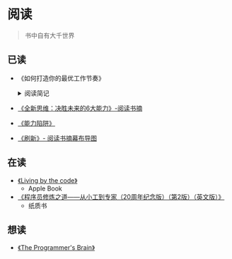# 阅读

> 书中自有大千世界
## 已读

- 《如何打造你的最优工作节奏》
    <details>
    <summary>阅读简记</summary>
    
    - 核心观点：聚焦与散焦，在专注之余，通过主动地进行散焦，进行节奏控制
    - 整体而言，读下来比较简单，也有些简单实用的建议，如：积极白日梦、公园徒步，以及像番茄工作法、冥想等。
    - 若只想知道标题的解决方案，那么可以直接采纳小结建议，行动起来；
    - 书中更多的篇幅是通过讲述脑科学中的研究理论，来说明这些方法的科学原理，对普通读者而言，稍显冗长，不感兴趣或时间有限，适合快速浏览
    </details>
    

- [《全新思维：决胜未来的6大能力》-阅读书摘](./a-whole-new-mind.md)
- [《能力陷阱》](./act-like-a-leader.md)
- [​《刷新》- 阅读书摘幕布导图](https://share.mubu.com/doc/3Z_TcCcCut8)

## 在读

- [《Living by the code》](https://www.raywenderlich.com/books/living-by-the-code) 
    - Apple Book
- [《程序员修炼之道――从小工到专家（20周年纪念版）（第2版）（英文版）》](https://book.douban.com/subject/35055885/)
    - 纸质书

## 想读

- [《The Programmer's Brain》](https://livebook.manning.com/book/the-programmers-brain/the-programmer-s-brain/)